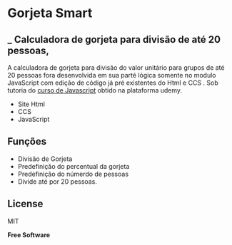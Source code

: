 # Gorjeta Smart


## _ Calculadora de gorjeta para divisão de até 20 pessoas,

A calculadora de gorjeta para divisão do valor unitário para grupos de até 20 pessoas fora desenvolvida em sua parté lógica somente no modulo JavaScript com edição de código já pré existentes do Html e CCS . Sob tutoria do [curso de Javascript](https://www.udemy.com/course/aprenda-javascript-em-7-dias) obtido na plataforma udemy. 

- Site Html 
- CCS
- JavaScript

## Funções

- Divisão de Gorjeta
- Predefinição do percentual da gorjeta
- Predefinição do númerdo de pessoas
- Divide até por 20 pessoas. 

## License

MIT

**Free Software**

